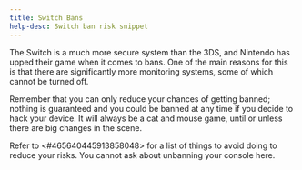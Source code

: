 ```yaml
---
title: Switch Bans
help-desc: Switch ban risk snippet
---
```


The Switch is a much more secure system than the 3DS, and Nintendo has upped their game when it comes to bans.
One of the main reasons for this is that there are significantly more monitoring systems, some of which cannot be turned off.

Remember that you can only reduce your chances of getting banned; nothing is guaranteed and you could be banned at any time if you decide to hack your device. It will always be a cat and mouse game, until or unless there are big changes in the scene.

Refer to <#465640445913858048> for a list of things to avoid doing to reduce your risks.
You cannot ask about unbanning your console here.
